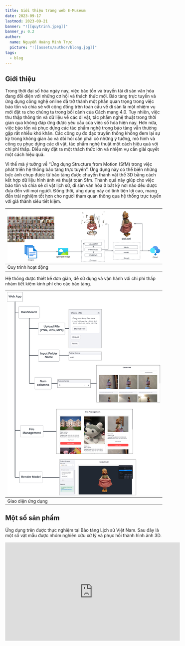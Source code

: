 ```yaml
---
title: Giới thiệu trang web E-Museum
date: 2023-09-17
lastmod: 2023-09-21
banner: "![[quytrinh.jpeg]]"
banner_y: 0.2
author:
  name: Nguyễn Hoàng Minh Trực
  picture: "![[assets/author/blong.jpg]]"
tags:
  - blog
---
```

## Giới thiệu

Trong thời đại số hóa ngày nay, việc bảo tồn và truyền tải di sản văn hóa đang đối diện với những cơ hội và thách thức mới. Bảo tàng trực tuyến và ứng dụng công nghệ online đã trở thành một phần quan trọng trong việc bảo tồn và chia sẻ với cộng đồng trên toàn cầu về di sản là một nhiệm vụ mới đặt ra cho chúng ta trong bối cảnh của Cách mạng 4.0. Tuy nhiên, việc thu thập thông tin và dữ liệu về các di vật, tác phẩm nghệ thuật trong thời gian qua không đáp ứng được yêu cầu của việc số hóa hiện nay. Hơn nữa, việc bảo tồn và phục dựng các tác phẩm nghệ trong bảo tàng vẫn thường gặp rất nhiều khó khăn. Các công cụ đo đạc truyền thống không đem lại sự kỳ trong không gian ảo và đòi hỏi cần phải có những ý tưởng, mô hình và công cụ phục dựng các di vật, tác phẩm nghệ thuật một cách hiệu quả với chi phí thấp. Điều này đặt ra một thách thức lớn và nhiệm vụ cần giải quyết một cách hiệu quả.
  
Vì thế mà ý tưởng về “Ứng dụng Structure from Motion (SfM) trong việc phát triển hệ thống bảo tàng trực tuyến”. Ứng dụng này có thể biến những bức ảnh chụp được từ bảo tàng được chuyển thành vật thể 3D bằng cách kết hợp dữ liệu hình ảnh và thuật toán Sfm. Thành quả này giúp cho việc bảo tồn và chia sẻ di vật lịch sử, di sản văn hóa ở bất kỳ nơi nào đều được đưa đến với mọi người. Đồng thời, ứng dụng này có tính tiện lợi cao, mang đến trải nghiệm tốt hơn cho người tham quan thông qua hệ thống trực tuyến với giá thành siêu tiết kiệm.

| ![Quy trình hoạt động](quytrinh.jpeg) |
| ------------------------------------- |
| Quy trình hoạt động                   |

Hệ thống được thiết kế đơn giản, dễ sử dụng và vận hành với chi phí thấp nhàm tiết kiệm kinh phí cho các bảo tàng.

| ![Giao diện ứng dụng](user_interface.jpeg) |
| ------------------------------------------ |
| Giao diện ứng dụng                         |

## Một số sản phẩm

Ứng dụng trên được thực nghiệm tại Bảo tàng Lịch sử Việt Nam. Sau đây là một số vật mẫu được nhóm nghiên cứu xử lý và phục hồi thành hình ảnh 3D.

<iframe width="560" height="315" src="https://www.youtube.com/embed/k45XU3cbp4o?si=6j8PFR9VqDvmJRV7" title="YouTube video player" frameborder="0" allow="accelerometer; autoplay; clipboard-write; encrypted-media; gyroscope; picture-in-picture; web-share" allowfullscreen></iframe>